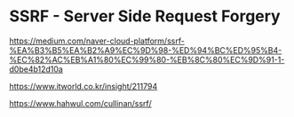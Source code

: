 # SSRF - Server Side Request Forgery

https://medium.com/naver-cloud-platform/ssrf-%EA%B3%B5%EA%B2%A9%EC%9D%98-%ED%94%BC%ED%95%B4-%EC%82%AC%EB%A1%80%EC%99%80-%EB%8C%80%EC%9D%91-1-d0be4b12d10a

https://www.itworld.co.kr/insight/211794

https://www.hahwul.com/cullinan/ssrf/

